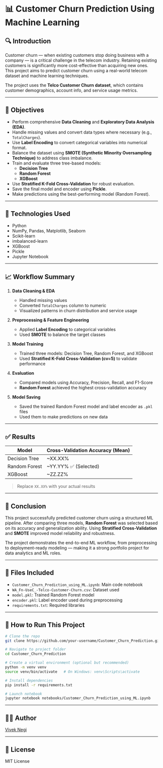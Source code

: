 # 📊 Customer Churn Prediction Using Machine Learning

## 🔍 Introduction

Customer churn — when existing customers stop doing business with a company — is a critical challenge in the telecom industry. Retaining existing customers is significantly more cost-effective than acquiring new ones. This project aims to predict customer churn using a real-world telecom dataset and machine learning techniques.

The project uses the **Telco Customer Churn dataset**, which contains customer demographics, account info, and service usage metrics.

---

## 🎯 Objectives

- Perform comprehensive **Data Cleaning** and **Exploratory Data Analysis (EDA)**.
- Handle missing values and convert data types where necessary (e.g., `TotalCharges`).
- Use **Label Encoding** to convert categorical variables into numerical format.
- Balance the dataset using **SMOTE (Synthetic Minority Oversampling Technique)** to address class imbalance.
- Train and evaluate three tree-based models:
  - **Decision Tree**
  - **Random Forest**
  - **XGBoost**
- Use **Stratified K-Fold Cross-Validation** for robust evaluation.
- Save the final model and encoder using **Pickle**.
- Make predictions using the best-performing model (Random Forest).

---

## 🧪 Technologies Used

- Python
- NumPy, Pandas, Matplotlib, Seaborn
- Scikit-learn
- imbalanced-learn
- XGBoost
- Pickle
- Jupyter Notebook

---

## 📈 Workflow Summary

1. **Data Cleaning & EDA**
   - Handled missing values
   - Converted `TotalCharges` column to numeric
   - Visualized patterns in churn distribution and service usage

2. **Preprocessing & Feature Engineering**
   - Applied **Label Encoding** to categorical variables
   - Used **SMOTE** to balance the target classes

3. **Model Training**
   - Trained three models: Decision Tree, Random Forest, and XGBoost
   - Used **Stratified K-Fold Cross-Validation (cv=5)** to validate performance

4. **Evaluation**
   - Compared models using Accuracy, Precision, Recall, and F1-Score
   - **Random Forest** achieved the highest cross-validation accuracy

5. **Model Saving**
   - Saved the trained Random Forest model and label encoder as `.pkl` files
   - Used them to make predictions on new data

---

## ✅ Results

| Model          | Cross-Validation Accuracy (Mean) |
|----------------|------------------------------|
| Decision Tree  | ~XX.XX%                       |
| Random Forest  | ~YY.YY% ✅ (Selected)          |
| XGBoost        | ~ZZ.ZZ%                       |

> Replace `XX.XX%` with your actual results

---

## 📌 Conclusion

This project successfully predicted customer churn using a structured ML pipeline. After comparing three models, **Random Forest** was selected based on its accuracy and generalization ability. Using **Stratified Cross-Validation** and **SMOTE** improved model reliability and robustness.

The project demonstrates the end-to-end ML workflow, from preprocessing to deployment-ready modeling — making it a strong portfolio project for data analytics and ML roles.

---

## 📁 Files Included

- `Customer_Churn_Prediction_using_ML.ipynb`: Main code notebook
- `WA_Fn-UseC_-Telco-Customer-Churn.csv`: Dataset used
- `model.pkl`: Trained Random Forest model
- `encoder.pkl`: Label encoder used during preprocessing
- `requirements.txt`: Required libraries

---

## 🚀 How to Run This Project

```bash
# Clone the repo
git clone https://github.com/your-username/Customer_Churn_Prediction.git

# Navigate to project folder
cd Customer_Churn_Prediction

# Create a virtual environment (optional but recommended)
python -m venv venv
source venv/bin/activate   # On Windows: venv\Scripts\activate

# Install dependencies
pip install -r requirements.txt

# Launch notebook
jupyter notebook notebooks/Customer_Churn_Prediction_using_ML.ipynb
```

---

## 🙋‍♂️ Author

[Vivek Negi](https://www.linkedin.com/in/your-profile)

---

## 📝 License

MIT License